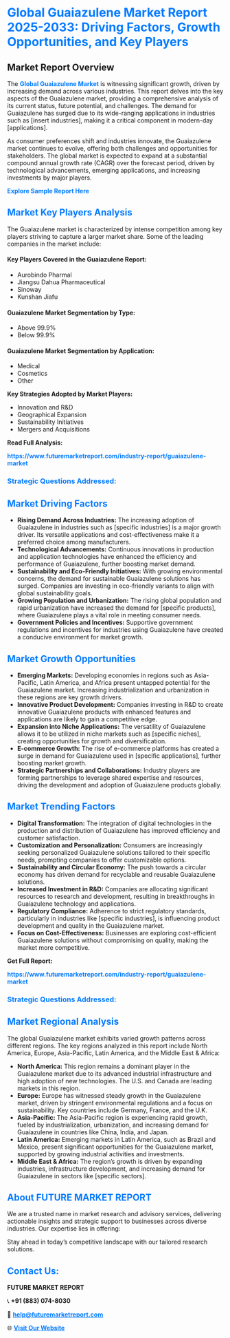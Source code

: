 <h1 style="color: #007BFF;">Global Guaiazulene Market Report 2025-2033: Driving Factors, Growth Opportunities, and Key Players</h1>

<section id="overview">
<h2>Market Report Overview</h2>
<p>The <a href="https://www.futuremarketreport.com/industry-report/guaiazulene-market" style="color: #007BFF; text-decoration: none;"><strong>Global Guaiazulene Market</strong></a> is witnessing significant growth, driven by increasing demand across various industries. This report delves into the key aspects of the Guaiazulene market, providing a comprehensive analysis of its current status, future potential, and challenges. The demand for Guaiazulene has surged due to its wide-ranging applications in industries such as [insert industries], making it a critical component in modern-day [applications].</p>
<p>As consumer preferences shift and industries innovate, the Guaiazulene market continues to evolve, offering both challenges and opportunities for stakeholders. The global market is expected to expand at a substantial compound annual growth rate (CAGR) over the forecast period, driven by technological advancements, emerging applications, and increasing investments by major players.</p>
</section>

<section id="overview">
<p><a href="https://www.futuremarketreport.com/request-sample/reportId=46959" style="color: #007BFF; text-decoration: none;"><strong>Explore Sample Report Here</strong></a></p>
</section>

<section id="key-players">
<h2 style="color: #007BFF;">Market Key Players Analysis</h2>
<p>The Guaiazulene market is characterized by intense competition among key players striving to capture a larger market share. Some of the leading companies in the market include:</p>
<h4>Key Players Covered in the Guaiazulene Report:</h4>
<ul><li>Aurobindo Pharmal</li><li>Jiangsu Dahua Pharmaceutical</li><li>Sinoway</li><li>Kunshan Jiafu</li></ul>
<h4>Guaiazulene Market Segmentation by Type:</h4>
<ul><li>Above 99.9%</li><li>Below 99.9%</li></ul>

<h4>Guaiazulene Market Segmentation by Application:</h4>
<ul><li>Medical</li><li>Cosmetics</li><li>Other</li></ul>
<p><strong>Key Strategies Adopted by Market Players:</strong></p>
<ul>
<li>Innovation and R&D</li>
<li>Geographical Expansion</li>
<li>Sustainability Initiatives</li>
<li>Mergers and Acquisitions</li>
</ul>
</section>

<section>
<p><strong>Read Full Analysis: </strong></p><a href="https://www.futuremarketreport.com/industry-report/guaiazulene-market" style="color: #007BFF; text-decoration: none;"><strong>https://www.futuremarketreport.com/industry-report/guaiazulene-market</strong></a>
<h3 style="color: #007BFF;">Strategic Questions Addressed:</h3>
</section>

<section id="driving-factors">
<h2 style="color: #007BFF;">Market Driving Factors</h2>
<ul>
<li><strong>Rising Demand Across Industries:</strong> The increasing adoption of Guaiazulene in industries such as [specific industries] is a major growth driver. Its versatile applications and cost-effectiveness make it a preferred choice among manufacturers.</li>
<li><strong>Technological Advancements:</strong> Continuous innovations in production and application technologies have enhanced the efficiency and performance of Guaiazulene, further boosting market demand.</li>
<li><strong>Sustainability and Eco-Friendly Initiatives:</strong> With growing environmental concerns, the demand for sustainable Guaiazulene solutions has surged. Companies are investing in eco-friendly variants to align with global sustainability goals.</li>
<li><strong>Growing Population and Urbanization:</strong> The rising global population and rapid urbanization have increased the demand for [specific products], where Guaiazulene plays a vital role in meeting consumer needs.</li>
<li><strong>Government Policies and Incentives:</strong> Supportive government regulations and incentives for industries using Guaiazulene have created a conducive environment for market growth.</li>
</ul>
</section>

<section id="growth-opportunities">
<h2 style="color: #007BFF;">Market Growth Opportunities</h2>
<ul>
<li><strong>Emerging Markets:</strong> Developing economies in regions such as Asia-Pacific, Latin America, and Africa present untapped potential for the Guaiazulene market. Increasing industrialization and urbanization in these regions are key growth drivers.</li>
<li><strong>Innovative Product Development:</strong> Companies investing in R&D to create innovative Guaiazulene products with enhanced features and applications are likely to gain a competitive edge.</li>
<li><strong>Expansion into Niche Applications:</strong> The versatility of Guaiazulene allows it to be utilized in niche markets such as [specific niches], creating opportunities for growth and diversification.</li>
<li><strong>E-commerce Growth:</strong> The rise of e-commerce platforms has created a surge in demand for Guaiazulene used in [specific applications], further boosting market growth.</li>
<li><strong>Strategic Partnerships and Collaborations:</strong> Industry players are forming partnerships to leverage shared expertise and resources, driving the development and adoption of Guaiazulene products globally.</li>
</ul>
</section>

<section id="trending-factors">
<h2 style="color: #007BFF;">Market Trending Factors</h2>
<ul>
<li><strong>Digital Transformation:</strong> The integration of digital technologies in the production and distribution of Guaiazulene has improved efficiency and customer satisfaction.</li>
<li><strong>Customization and Personalization:</strong> Consumers are increasingly seeking personalized Guaiazulene solutions tailored to their specific needs, prompting companies to offer customizable options.</li>
<li><strong>Sustainability and Circular Economy:</strong> The push towards a circular economy has driven demand for recyclable and reusable Guaiazulene solutions.</li>
<li><strong>Increased Investment in R&D:</strong> Companies are allocating significant resources to research and development, resulting in breakthroughs in Guaiazulene technology and applications.</li>
<li><strong>Regulatory Compliance:</strong> Adherence to strict regulatory standards, particularly in industries like [specific industries], is influencing product development and quality in the Guaiazulene market.</li>
<li><strong>Focus on Cost-Effectiveness:</strong> Businesses are exploring cost-efficient Guaiazulene solutions without compromising on quality, making the market more competitive.</li>
</ul>
</section>

<section>
<p><strong>Get Full Report: </strong></p><a href="https://www.futuremarketreport.com/industry-report/guaiazulene-market" style="color: #007BFF; text-decoration: none;"><strong>https://www.futuremarketreport.com/industry-report/guaiazulene-market</strong></a>
<h3 style="color: #007BFF;">Strategic Questions Addressed:</h3>
</section>


<section id="regional-analysis">
<h2 style="color: #007BFF;">Market Regional Analysis</h2>
<p>The global Guaiazulene market exhibits varied growth patterns across different regions. The key regions analyzed in this report include North America, Europe, Asia-Pacific, Latin America, and the Middle East & Africa:</p>
<ul>
<li><strong>North America:</strong> This region remains a dominant player in the Guaiazulene market due to its advanced industrial infrastructure and high adoption of new technologies. The U.S. and Canada are leading markets in this region.</li>
<li><strong>Europe:</strong> Europe has witnessed steady growth in the Guaiazulene market, driven by stringent environmental regulations and a focus on sustainability. Key countries include Germany, France, and the U.K.</li>
<li><strong>Asia-Pacific:</strong> The Asia-Pacific region is experiencing rapid growth, fueled by industrialization, urbanization, and increasing demand for Guaiazulene in countries like China, India, and Japan.</li>
<li><strong>Latin America:</strong> Emerging markets in Latin America, such as Brazil and Mexico, present significant opportunities for the Guaiazulene market, supported by growing industrial activities and investments.</li>
<li><strong>Middle East & Africa:</strong> The region’s growth is driven by expanding industries, infrastructure development, and increasing demand for Guaiazulene in sectors like [specific sectors].</li>
</ul>
</section>

<footer>
<h2 style="color: #007BFF;">About FUTURE MARKET REPORT</h2>
<p>We are a trusted name in market research and advisory services, delivering actionable insights and strategic support to businesses across diverse industries. Our expertise lies in offering:</p>

<p>Stay ahead in today’s competitive landscape with our tailored research solutions.</p>

<h2 style="color: #007BFF;">Contact Us:</h2>
<p><strong>FUTURE MARKET REPORT</strong></p>
<p>📞 <strong>+91 (883) 074-8030</strong></p>
<p>📧 <strong><a href="mailto:help@futuremarketreport.com" style="color: #007BFF;">help@futuremarketreport.com</a></strong></p>
<p>🌐 <strong><a href="https://www.futuremarketreport.com/" style="color: #007BFF;">Visit Our Website</a></strong></p>
</footer>